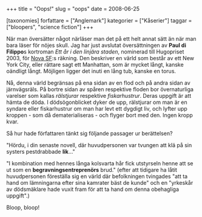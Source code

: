 +++
title = "Oops!"
slug = "oops"
date = 2008-06-25

[taxonomies]
forfattare = ["Anglemark"]
kategorier = ["Kåserier"]
taggar = ["bloopers", "science fiction"]
+++

När man översätter något närläser man det på ett helt annat sätt än när man bara läser för nöjes skull. Jag har just avslutat översättningen av <strong>Paul di Filippo</strong>s kortroman <em>Ett år i den linjära staden</em>, nominerad till Hugopriset 2003, för <a href="http://www.replik.se/novasf/" title="Nova SF- novelltidskrift">Nova SF</a>:s räkning. Den beskriver en värld som består av ett New York City, eller rättare sagt ett Manhattan, som är mycket långt, kanske oändligt långt. Möjligen ligger det inuti en lång tub, kanske en torus.

Nå, denna värld begränsas på ena sidan av en flod och på andra sidan av järnvägsräls. På bortre sidan av spåren respektive floden bor övernaturliga varelser som kallas <em>rälstjurar</em> respektive <em>fiskarhustrur</em>. Deras uppgift är att hämta de döda. I dödsögonblicket dyker de upp, rälstjurar om man är en syndare eller fiskarhustrur om man har levt ett dygdigt liv, och lyfter upp kroppen - som då dematerialiseras - och flyger bort med den. Ingen kropp kvar.

Så hur hade författaren tänkt sig följande passager ur berättelsen?

"Hördu, i din senaste novell, där huvudpersonen var tvungen att klä på sin systers pestdrabbade <strong>lik</strong>..."

"I kombination med hennes långa kolsvarta hår fick utstyrseln henne att se ut som en <strong>begravningsentreprenörs</strong> brud." (efter att tidigare ha låtit huvudpersonen föreställa sig en värld där befolkningen tvingades "att ta hand om lämningarna efter sina kamrater bäst de kunde" och en "yrkeskår av dödsmäklare hade vuxit fram för att ta hand om denna obehagliga uppgift".)

Bloop, bloop!
